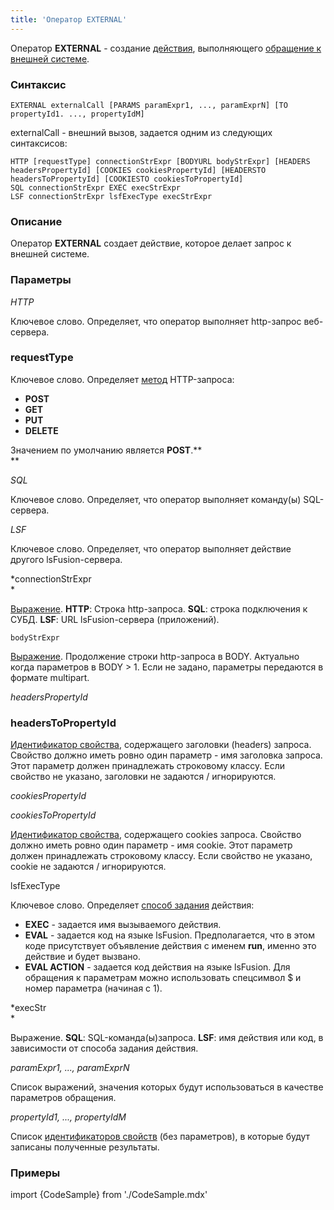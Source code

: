 ```yaml
---
title: 'Оператор EXTERNAL'
---
```


Оператор **EXTERNAL** - создание [действия](Actions.md), выполняющего [обращение к внешней системе](Access_to_an_external_system_EXTERNAL_.md). 

### Синтаксис

    EXTERNAL externalCall [PARAMS paramExpr1, ..., paramExprN] [TO propertyId1. ..., propertyIdM]

externalCall - внешний вызов, задается одним из следующих синтаксисов:

    HTTP [requestType] connectionStrExpr [BODYURL bodyStrExpr] [HEADERS headersPropertyId] [COOKIES cookiesPropertyId] [HEADERSTO headersToPropertyId] [COOKIESTO cookiesToPropertyId]
    SQL connectionStrExpr EXEC execStrExpr
    LSF connectionStrExpr lsfExecType execStrExpr

### Описание

Оператор **EXTERNAL** создает действие, которое делает запрос к внешней системе.

### Параметры

*HTTP*

Ключевое слово. Определяет, что оператор выполняет http-запрос веб-сервера.

### requestType

Ключевое слово. Определяет [метод](https://ru.wikipedia.org/wiki/HTTP#%D0%9C%D0%B5%D1%82%D0%BE%D0%B4%D1%8B) HTTP-запроса:

-   **POST**
-   **GET**
-   **PUT**
-   **DELETE**

Значением по умолчанию является **POST**.**  
**

*SQL*

Ключевое слово. Определяет, что оператор выполняет команду(ы) SQL-сервера.

*LSF*

Ключевое слово. Определяет, что оператор выполняет действие другого lsFusion-сервера.

*connectionStrExpr  
*

[Выражение](Expression.md). ****HTTP****: Строка http-запроса. **SQL**: строка подключения к СУБД. **LSF**: URL lsFusion-сервера (приложений).

    bodyStrExpr

[Выражение](Expression.md). Продолжение строки http-запроса в BODY. Актуально когда параметров в BODY > 1. Если не задано, параметры передаются в формате multipart.

*headersPropertyId*

### headersToPropertyId

[Идентификатор свойства](IDs.md#propertyid-broken), содержащего заголовки (headers) запроса. Свойство должно иметь ровно один параметр - имя заголовка запроса. Этот параметр должен принадлежать строковому классу. Если свойство не указано, заголовки не задаются / игнорируются.

*cookiesPropertyId*

*cookiesToPropertyId*

[Идентификатор свойства](IDs.md#propertyid-broken), содержащего cookies запроса. Свойство должно иметь ровно один параметр - имя cookie. Этот параметр должен принадлежать строковому классу. Если свойство не указано, cookie не задаются / игнорируются.

lsfExecType

Ключевое слово. Определяет [способ задания](Access_from_an_external_system.md#actiontype) действия:

-   **EXEC** - задается имя вызываемого действия.
-   **EVAL** - задается код на языке lsFusion. Предполагается, что в этом коде присутствует объявление действия с именем **run**, именно это действие и будет вызвано.
-   **EVAL ACTION** - задается код действия на языке lsFusion. Для обращения к параметрам можно использовать спецсимвол $ и номер параметра (начиная с 1).

*execStr  
*

Выражение. **SQL**: SQL-команда(ы)запроса. **LSF**: имя действия или код, в зависимости от способа задания действия.

*paramExpr1, ..., paramExprN*

Список выражений, значения которых будут использоваться в качестве параметров обращения.

*propertyId1, ..., propertyIdM*

Список [идентификаторов свойств](IDs.md) (без параметров), в которые будут записаны полученные результаты.

### Примеры


import {CodeSample} from './CodeSample.mdx'

<CodeSample url="https://ru-documentation.lsfusion.org/sample?file=ActionSample&block=external"/>

  
